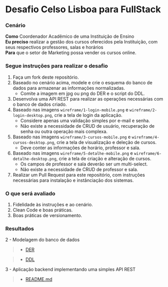 # Desafio Celso Lisboa para FullStack

### Cenário

**Como** Coordenador Acadêmico de uma Instituição de Ensino  
**Eu preciso** realizar a gestão dos cursos oferecidos pela Instituição, com seus respectivos professores, salas e horários  
**Para** que o setor de Marketing possa vender os cursos online.

### Segue instruções para realizar o desafio

1. Faça um fork deste repositório.
2. Baseado no cenário acima, modele e crie o esquema do banco de dados para armazenar as informações normalizadas.
   - Comite a imagem em jpg ou png do DER e o script do DDL.
3. Desenvolva uma API REST para realizar as operações necessárias com o banco de dados criado.
4. Baseado nas imagens `wireframe/1-login-mobile.png` e `wireframe/2-login-desktop.png`, crie a tela de login da aplicação.
   - Considere apenas uma validação simples por e-mail e senha.
   - Não existe a necessidade de CRUD de usuário, recuperação de senha ou outra operação mais complexa.
5. Baseado nas imagens `wireframe/3-cursos-mobile.png` e `wireframe/4-cursos-desktop.png`, crie a tela de visualização e deleção de cursos.
   - Deve conter as informações de horário, professor e sala.
6. Baseado nas imagens `wireframe/5-detalhe-mobile.png` e `wireframe/6-detalhe-desktop.png`, crie a tela de criação e alteração de cursos.
   - Os campos de professor e sala deverão ser um multi-select.
   - Não existe a necessidade de CRUD de professor e sala.
7. Realizar um Pull Request para este repositório, com instruções necessárias para instalação e instânciação dos sistemas.

### O que será avaliado

1. Fidelidade às instruções e ao cenário.
2. Clean Code e boas práticas.
3. Boas práticas de versionamento.

### Resultados

2 - Modelagem do banco de dados

> - [DER](https://github.com/newtonjose/angular-with-node-express/blob/feature/docs/der.sql)

> - [DDL](https://github.com/newtonjose/angular-with-node-express/blob/feature/docs/ddl.sql)

3 - Aplicação backend implementando uma simples API REST

> - [README.md](https://github.com/newtonjose/angular-with-node-express/blob/feature/backend/README.md)
